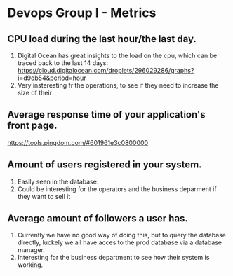 # Devops Group I - Metrics
## CPU load during the last hour/the last day.
1. Digital Ocean has great insights to the load on the cpu, which can be traced back to the last 14 days:
https://cloud.digitalocean.com/droplets/296029286/graphs?i=d9db54&period=hour    
2. Very insteresting fr the operations, to see if they need to increase the size of their
## Average response time of your application's front page.
https://tools.pingdom.com/#601961e3c0800000
## Amount of users registered in your system. 
1. Easily seen in the database.
2. Could be interesting for the operators and the business deparment if they want to sell it
## Average amount of followers a user has.
1. Currently we have no good way of doing this, but to query the database directly, luckely we all have acces to the prod database via a database manager.
2. Interesting for the business department to see how their system is working.